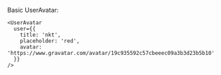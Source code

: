 Basic UserAvatar:

    <UserAvatar
      user={{
        title: 'nkt',
        placeholder: 'red',
        avatar: 'https://www.gravatar.com/avatar/19c935592c57cbeeec09a3b3d23b5b10'
      }}
    />
